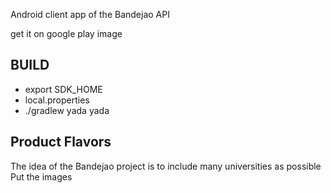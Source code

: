 Android client app of the Bandejao API

get it on google play image

## BUILD
* export SDK_HOME
* local.properties
* ./gradlew yada yada

## Product Flavors
  The idea of the Bandejao project is to include many universities as possible
Put the images

